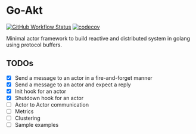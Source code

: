 # Go-Akt
[![GitHub Workflow Status](https://img.shields.io/github/workflow/status/tochemey/goakt/build)](https://github.com/Tochemey/goakt/actions/workflows/build.yml)
[![codecov](https://codecov.io/gh/Tochemey/goakt/branch/main/graph/badge.svg?token=J0p9MzwSRH)](https://codecov.io/gh/Tochemey/goakt)

Minimal actor framework to build reactive and distributed system in golang using protocol buffers.

## TODOs

- [x] Send a message to an actor in a fire-and-forget manner
- [x] Send a message to an actor and expect a reply
- [x] Init hook for an actor
- [x] Shutdown hook for an actor
- [ ] Actor to Actor communication
- [ ] Metrics
- [ ] Clustering
- [ ] Sample examples
